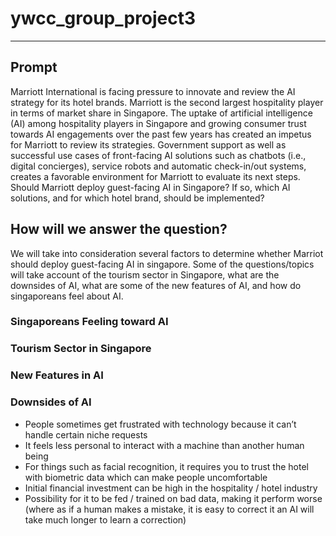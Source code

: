 # ywcc_group_project3
---
## Prompt 

Marriott International is facing pressure to innovate and review the AI strategy for its hotel brands. Marriott is the second largest hospitality player in terms of market share in Singapore. The uptake of artificial intelligence (AI) among hospitality players in Singapore and growing consumer trust towards AI engagements over the past few years has created an impetus for Marriott to review its strategies. Government support as well as successful use cases of front-facing AI solutions such as chatbots (i.e., digital concierges), service robots and automatic check-in/out systems, creates a favorable environment for Marriott to evaluate its next steps. Should Marriott deploy guest-facing AI in Singapore? If so, which AI solutions, and for which hotel brand, should be implemented?


## How will we answer the question?
We will take into consideration several factors to determine whether Marriot should deploy guest-facing AI in singapore. Some of the questions/topics will take account of the tourism sector in Singapore, what are the downsides of AI, what are some of the new features of AI, and how do singaporeans feel about AI.

### Singaporeans Feeling toward AI


### Tourism Sector in Singapore


### New Features in AI


### Downsides of AI
- People sometimes get frustrated with technology because it can’t handle certain niche requests
- It feels less personal to interact with a machine than another human being
- For things such as facial recognition, it requires you to trust the hotel with biometric data which can make people uncomfortable
- Initial financial investment can be high in the hospitality / hotel industry
- Possibility for it to be fed / trained on bad data, making it perform worse (where as if a human makes a mistake, it is easy to correct it an AI will take much longer to learn a correction)
